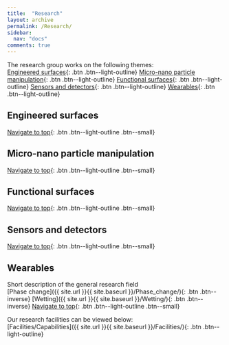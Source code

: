 ```yaml
---
title:  "Research"
layout: archive
permalink: /Research/
sidebar:
  nav: "docs"
comments: true
---
```

<a id="Top_of_page">

The research group works on the following themes:<br>
  [Engineered surfaces](#EngineeredSurfaces){: .btn .btn--light-outline}
  [Micro-nano particle manipulation](#Particle){: .btn .btn--light-outline}
  [Functional surfaces](#FunctionalSurfaces){: .btn .btn--light-outline}
  [Sensors and detectors](#SensorsDetectors){: .btn .btn--light-outline}
  [Wearables](#Wearables){: .btn .btn--light-outline}
  
## Engineered surfaces <a id="EngineeredSurfaces"> 
  [Navigate to top](#Top_of_page){: .btn .btn--light-outline .btn--small}

## Micro-nano particle manipulation <a id="Particle">
  [Navigate to top](#Top_of_page){: .btn .btn--light-outline .btn--small}

## Functional surfaces <a id="FunctionalSurfaces">
  [Navigate to top](#Top_of_page){: .btn .btn--light-outline .btn--small}

## Sensors and detectors <a id="SensorsDetectors">
  [Navigate to top](#Top_of_page){: .btn .btn--light-outline .btn--small}

## Wearables <a id="Wearables">
Short description of the general research field<br>
  [Phase change]({{ site.url }}{{ site.baseurl }}/Phase_change/){: .btn .btn--inverse}
  [Wetting]({{ site.url }}{{ site.baseurl }}/Wetting/){: .btn .btn--inverse}
  [Navigate to top](#Top_of_page){: .btn .btn--light-outline .btn--small}
  

  
Our research facilities can be viewed below:<br>
  [Facilities/Capabilities]({{ site.url }}{{ site.baseurl }}/Facilities/){: .btn .btn--light-outline}

